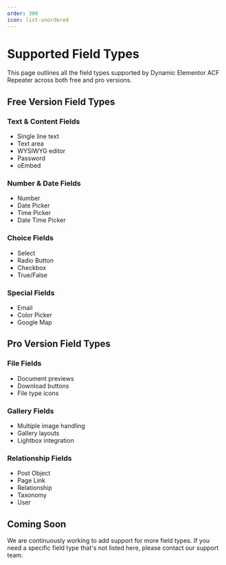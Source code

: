 ```yaml
---
order: 300
icon: list-unordered
---
```


# Supported Field Types

This page outlines all the field types supported by Dynamic Elementor ACF Repeater across both free and pro versions.

## Free Version Field Types

### Text & Content Fields
- Single line text
- Text area
- WYSIWYG editor
- Password
- oEmbed

### Number & Date Fields
- Number
- Date Picker
- Time Picker
- Date Time Picker

### Choice Fields
- Select
- Radio Button
- Checkbox
- True/False

### Special Fields
- Email
- Color Picker
- Google Map

## Pro Version Field Types

### File Fields
- Document previews
- Download buttons
- File type icons

### Gallery Fields
- Multiple image handling
- Gallery layouts
- Lightbox integration

### Relationship Fields
- Post Object
- Page Link
- Relationship
- Taxonomy
- User

## Coming Soon

We are continuously working to add support for more field types. If you need a specific field type that's not listed here, please contact our support team. 